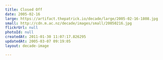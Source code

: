 ```yaml
---
title: Closed Off
date: 2005-02-16
large: https://artifact.thepatrick.io/decade/large/2005-02-16-1808.jpg
small: http://cdn.m.ac.nz/decade/images/small/20050216.jpg
flickrUrl: null
photoId: null
createdAt: 2011-01-30 11:07:17.826295
updatedAt: 2005-03-07 09:19:05
layout: decade-image

---
```


